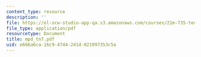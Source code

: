 ```yaml
---
content_type: resource
description: ''
file: https://ol-ocw-studio-app-qa.s3.amazonaws.com/courses/21m-735-technical-design-scenery-mechanisms-and-special-effects-spring-2004/e666a6ca16c94744241d021997353c5a_mpd_tn7.pdf
file_type: application/pdf
resourcetype: Document
title: mpd_tn7.pdf
uid: e666a6ca-16c9-4744-241d-021997353c5a
---
```


